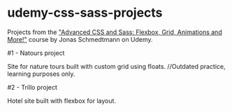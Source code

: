 # udemy-css-sass-projects

Projects from the ["Advanced CSS and Sass: Flexbox, Grid, Animations and More!"](https://www.udemy.com/course/advanced-css-and-sass/) course by Jonas Schmedtmann on Udemy.

#1 - Natours project

Site for nature tours built with custom grid using floats.  //Outdated practice, learning purposes only.

#2 - Trillo project

Hotel site built with flexbox for layout.
